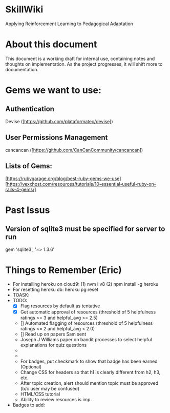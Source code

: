 # SkillWiki
Applying Reinforcement Learning to Pedagogical Adaptation

# About this document
This document is a working draft for internal use, containing notes and thoughts on implementation. As the project progresses, it will shift more to documentation.

# Gems we want to use:
## Authentication
Devise ([https://github.com/plataformatec/devise])
## User Permissions Management
cancancan ([https://github.com/CanCanCommunity/cancancan])
## Lists of Gems:
[https://rubygarage.org/blog/best-ruby-gems-we-use]
[https://vexxhost.com/resources/tutorials/10-essential-useful-ruby-on-rails-4-gems/]

# Past Issus 
## Version of sqlite3 must be specified for server to run 
gem 'sqlite3', '~> 1.3.6' 

# Things to Remember (Eric)
* For installing heroku on cloud9: (1) nvm i v8 (2) npm install -g heroku
* For resetting heroku db: heroku pg:reset
* TOASK:
* TODO:
    * [X] Flag resources by default as tentative
    * [X] Get automatic approval of resources (threshold of 5 helpfulness ratings >= 3 and helpful_avg >= 2.5)
    * [] Automated flagging of resources (threshold of 5 helpfulness ratings <= 2 and helpful_avg < 2.0)
    * [] Read up on papers Sam sent
    * Joseph J Williams paper on bandit processes to select helpful explanations for quiz questions
    * 
    * 
    * For badges, put checkmark to show that badge has been earned (Optional)
    * Change CSS for headers so that h1 is clearly different from h2, h3, etc.
    * After topic creation, alert should mention topic must be approved (b/c user may be confused)
    * HTML/CSS tutorial
    * Ability to review resources is imp.
* Badges to add:



